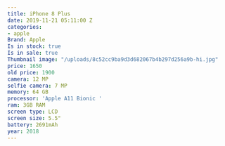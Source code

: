 ```yaml
---
title: iPhone 8 Plus
date: 2019-11-21 05:11:00 Z
categories:
- apple
Brand: Apple
Is in stock: true
Is in sale: true
Thumbnail image: "/uploads/8c52cc9ba9d3d682067b4b297d256a9b-hi.jpg"
price: 1650
old price: 1900
camera: 12 MP
selfie camera: 7 MP
memory: 64 GB
processor: 'Apple A11 Bionic '
ram: 3GB RAM
screen type: LCD
screen size: 5.5"
battery: 2691mAh
year: 2018
---
```


